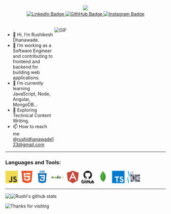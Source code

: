 <div id="header" align="center">
  <img src="https://media.giphy.com/media/iIGT8Y1rOYhBpdHh1C/giphy.gif" width="200"/>
</div>
<div id="badges" align="center">
  <a href="[Linkdin](https://www.linkedin.com/in/rushikesh-dhanawade/)">
    <img src="https://img.shields.io/badge/LinkedIn-blue?style=for-the-badge&logo=linkedin&logoColor=white" alt="LinkedIn Badge"/>
  </a>
    <a href="[Github](https://github.com/Therushi)">
    <img src="https://img.shields.io/badge/GithHub-gray?style=for-the-badge&logo=github&logoColor=white" alt="GithHub Badge"/>
  </a>
  <a href="[instagram](https://www.instagram.com/rushi_fsjsdev/)">
    <img src="https://img.shields.io/badge/Instagram-red?style=for-the-badge&logo=instagram&logoColor=white" alt="Instagram Badge"/>
  </a>
</div>
<div align="center">
<img src="https://komarev.com/ghpvc/?username=25276056&style=flat-square&color=blue" alt=""/>
</div>

<br/>

<img align="right" alt="GIF" width="350" height="350" src="https://media.giphy.com/media/xTiN0FXnoSlDhSjgR2/giphy.gif" />

- 👋 Hi, I’m Rushikesh Dhanawade.
- 👀 I’m working as a Software Engineer and contributing to frontend and backend for building web applications.
- 🌱 I’m currently learning JavaScript, Node, Angular, MongoDB...
- 💞️ Exploring Technical Content Writing.
- 📫 How to reach me @rushidhanawade123@gmail.com

---

### Languages and Tools:

<div>
  <img src="https://github.com/devicons/devicon/blob/master/icons/javascript/javascript-original.svg" title="JavaScript" alt="JavaScript" width="40" height="40"/>&nbsp;
    <img src="https://github.com/devicons/devicon/blob/master/icons/html5/html5-original.svg" title="HTML5" alt="HTML" width="40" height="40"/>&nbsp;
    <img src="https://github.com/devicons/devicon/blob/master/icons/css3/css3-plain-wordmark.svg"  title="CSS3" alt="CSS" width="40" height="40"/>&nbsp;
    <img src="https://github.com/devicons/devicon/blob/master/icons/nodejs/nodejs-original-wordmark.svg" title="NodeJS" alt="NodeJS" width="40" height="40"/>&nbsp;
    <img src="https://github.com/devicons/devicon/blob/master/icons/angularjs/angularjs-plain.svg" title="Angular" width="40" height="40"/>&nbsp;
        <img src="https://github.com/devicons/devicon/blob/master/icons/github/github-original-wordmark.svg" title="github" width="40" height="40"/>&nbsp;
        <img src="https://github.com/devicons/devicon/blob/master/icons/mongodb/mongodb-original.svg" title="mongodb" width="40" height="40"/>&nbsp;
        <img src="https://github.com/devicons/devicon/blob/master/icons/typescript/typescript-original.svg" title="typescript" width="40" height="40"/>&nbsp;
        <img src="https://github.com/devicons/devicon/blob/master/icons/tailwindcss/tailwindcss-original-wordmark.svg" title="tailwindcss" width="40" height="40"/>&nbsp;
</div>

---
![Rushi's github stats](https://github-readme-stats.vercel.app/api?username=Therushi&show_icons=true&hide_border=true)
<a href="https://github.com/Therushi" align="right">
<img align="left" src="https://github-readme-stats.vercel.app/api/top-langs/?username=Therushi&theme=light&hide_langs_below=1" />
</a>

<img height="120" alt="Thanks for visiting " width="100%" src="https://raw.githubusercontent.com/BrunnerLivio/brunnerlivio/master/images/marquee.svg" />
<!---
Therushi/Therushi is a ✨ special ✨ repository because its `README.md` (this file) appears on your GitHub profile.
You can click the Preview link to take a look at your changes.
--->

